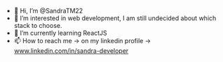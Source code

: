 - 👋 Hi, I’m @SandraTM22
- 👀 I’m interested in web development, I am still undecided about which stack to choose.
- 🌱 I’m currently learning ReactJS
- 📫 How to reach me -> on my linkedin profile -> www.linkedin.com/in/sandra-developer

<!---
SandraTM22/SandraTM22 is a ✨ special ✨ repository because its `README.md` (this file) appears on your GitHub profile.
You can click the Preview link to take a look at your changes.
--->
